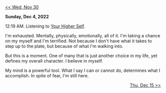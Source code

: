 <p align="left">
  <a href="https://github.com/B-Salinas/github-should-have-a-blog/blob/main/22/11-30-thinking-about-being.md"> << Wed, Nov 30 </a> 
</p>

**Sunday, Dec 4, 2022**

12:19 AM. Listening to [Your Higher Self](https://www.youtube.com/watch?v=1KObIrOxc1E&t=372s).

I'm exhausted. Mentally, physically, emotionally, all of it. I'm taking a chance on my myself and I'm terrified. Not because I don't have what it takes to step up to the plate, but because of what I'm walking into.

But this is a moment. One of many that is just another choice in my life, yet defines my overall character. I believe in myself. 

My mind is a powerful tool. What I say I can or cannot do, determines what I accomplish. In spite of fear, I'm still here.

<p align="right">
  <a href="https://github.com/B-Salinas/github-should-have-a-blog/blob/main/22/12-15-life-updates.md"> Thu, Dec 15 >> </a> 
</p>
